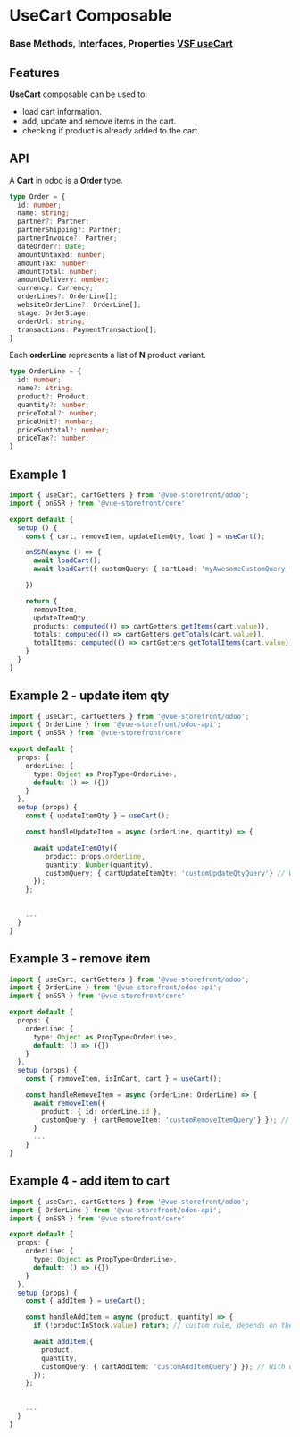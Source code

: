 # UseCart Composable

### Base Methods, Interfaces, Properties  [VSF useCart](https://docs.vuestorefront.io/v2/reference/api/core.usecart.html)
## Features
**UseCart** composable can be used to:

* load cart information.
* add, update and remove items in the cart.
* checking if product is already added to the cart.

## API
A **Cart** in odoo is a **Order** type.

```ts
type Order = {
  id: number;
  name: string;
  partner?: Partner;
  partnerShipping?: Partner;
  partnerInvoice?: Partner;
  dateOrder?: Date;
  amountUntaxed: number;
  amountTax: number;
  amountTotal: number;
  amountDelivery: number;
  currency: Currency;
  orderLines?: OrderLine[];
  websiteOrderLine?: OrderLine[];
  stage: OrderStage;
  orderUrl: string;
  transactions: PaymentTransaction[];
}
```

Each **orderLine** represents a list of **N** product variant.

```ts
type OrderLine = {
  id: number;
  name?: string;
  product?: Product;
  quantity?: number;
  priceTotal?: number;
  priceUnit?: number;
  priceSubtotal?: number;
  priceTax?: number;
}
```

## Example 1

```ts
import { useCart, cartGetters } from '@vue-storefront/odoo';
import { onSSR } from '@vue-storefront/core'

export default {
  setup () {
    const { cart, removeItem, updateItemQty, load } = useCart();

    onSSR(async () => {
      await loadCart();
      await loadCart({ customQuery: { cartLoad: 'myAwesomeCustomQuery' } }) // With optional custom query

    })

    return {
      removeItem,
      updateItemQty,
      products: computed(() => cartGetters.getItems(cart.value)),
      totals: computed(() => cartGetters.getTotals(cart.value)),
      totalItems: computed(() => cartGetters.getTotalItems(cart.value))
    }
  }
}
```

## Example 2 - update item qty

```ts
import { useCart, cartGetters } from '@vue-storefront/odoo';
import { OrderLine } from '@vue-storefront/odoo-api';
import { onSSR } from '@vue-storefront/core'

export default {
  props: {
    orderLine: {
      type: Object as PropType<OrderLine>,
      default: () => ({})
    }
  },
  setup (props) {
    const { updateItemQty } = useCart();

    const handleUpdateItem = async (orderLine, quantity) => {

      await updateItemQty({
         product: props.orderLine, 
         quantity: Number(quantity), 
         customQuery: { cartUpdateItemQty: 'customUpdateQtyQuery'} // With optional custom query
      }); 
    };

    
    ...
  }
}
```

## Example 3 - remove item

```ts
import { useCart, cartGetters } from '@vue-storefront/odoo';
import { OrderLine } from '@vue-storefront/odoo-api';
import { onSSR } from '@vue-storefront/core'

export default {
  props: {
    orderLine: {
      type: Object as PropType<OrderLine>,
      default: () => ({})
    }
  },
  setup (props) {
    const { removeItem, isInCart, cart } = useCart();

    const handleRemoveItem = async (orderLine: OrderLine) => {
      await removeItem({ 
        product: { id: orderLine.id }, 
        customQuery: { cartRemoveItem: 'customRemoveItemQuery'} }); // With optional custom query
      }
      ...
    }
}
```

## Example 4 - add item to cart

```ts
import { useCart, cartGetters } from '@vue-storefront/odoo';
import { OrderLine } from '@vue-storefront/odoo-api';
import { onSSR } from '@vue-storefront/core'

export default {
  props: {
    orderLine: {
      type: Object as PropType<OrderLine>,
      default: () => ({})
    }
  },
  setup (props) {
    const { addItem } = useCart();

    const handleAddItem = async (product, quantity) => {
      if (!productInStock.value) return; // custom rule, depends on the client needs

      await addItem({ 
        product, 
        quantity,
        customQuery: { cartAddItem: 'customAddItemQuery'} }); // With optional custom query 
      }); 
    };

    
    ...
  }
}
```